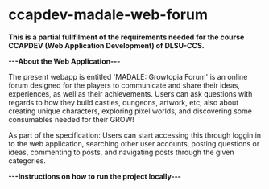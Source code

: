# ccapdev-madale-web-forum

**This is a partial fullfilment of the requirements needed for the course CCAPDEV (Web Application Development) of DLSU-CCS.** 

**---About the Web Application---**

   The present webapp is entitled 'MADALE: Growtopia Forum' is an online forum designed for the players to communicate and share their ideas, experiences, as well as their achievements. Users can ask questions with regards to how they build castles, dungeons, artwork, etc; also about creating unique characters, exploring pixel worlds, and discovering some consumables needed for their GROW! 

   As part of the specification: Users can start accessing this through loggin in to the web application, searching other user accounts, posting questions or ideas, commenting to posts, and navigating posts through the given categories. 

**---Instructions on how to run the project locally---**


